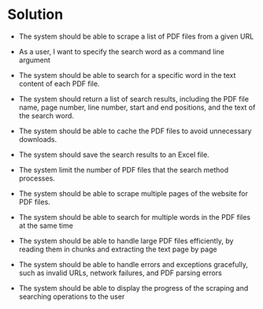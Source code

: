 # Solution

- The system should be able to scrape a list of PDF files from a given URL

- As a user, I want to specify the search word as a command line argument

- The system should be able to search for a specific word in the text content of each PDF file.

- The system should return a list of search results, including the PDF file name, page number, line number, start and end positions, and the text of the search word.

- The system should be able to cache the PDF files to avoid unnecessary downloads.

- The system should save the search results to an Excel file.

- The system limit the number of PDF files that the search method processes.

- The system should be able to scrape multiple pages of the website for PDF files.

- The system should be able to search for multiple words in the PDF files at the same time

- The system should be able to handle large PDF files efficiently, by reading them in chunks and extracting the text page by page

- The system should be able to handle errors and exceptions gracefully, such as invalid URLs, network failures, and PDF parsing errors

- The system should be able to display the progress of the scraping and searching operations to the user
